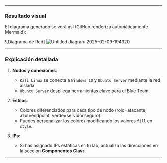 

---

### **Resultado visual**  
El diagrama generado se verá así (GitHub renderiza automáticamente Mermaid):  

![Diagrama de Red]
![Untitled diagram-2025-02-09-194320](https://github.com/user-attachments/assets/333a665b-58a3-42ba-b9d1-775930f3ff72)

---

### **Explicación detallada**  
1. **Nodos y conexiones**:  
   - `Kali Linux` se conecta a `Windows 10` y `Ubuntu Server` mediante la red aislada.  
   - `Ubuntu Server` despliega herramientas clave para el Blue Team.  

2. **Estilos**:  
   - Colores diferenciados para cada tipo de nodo (rojo=atacante, azul=endpoint, verde=servidor seguro).  
   - Puedes personalizar los colores modificando los valores `fill` en `style`.  

3. **IPs**:  
   - Si has asignado IPs estáticas en tu lab, actualiza las direcciones en la sección **Componentes Clave**.  

---

